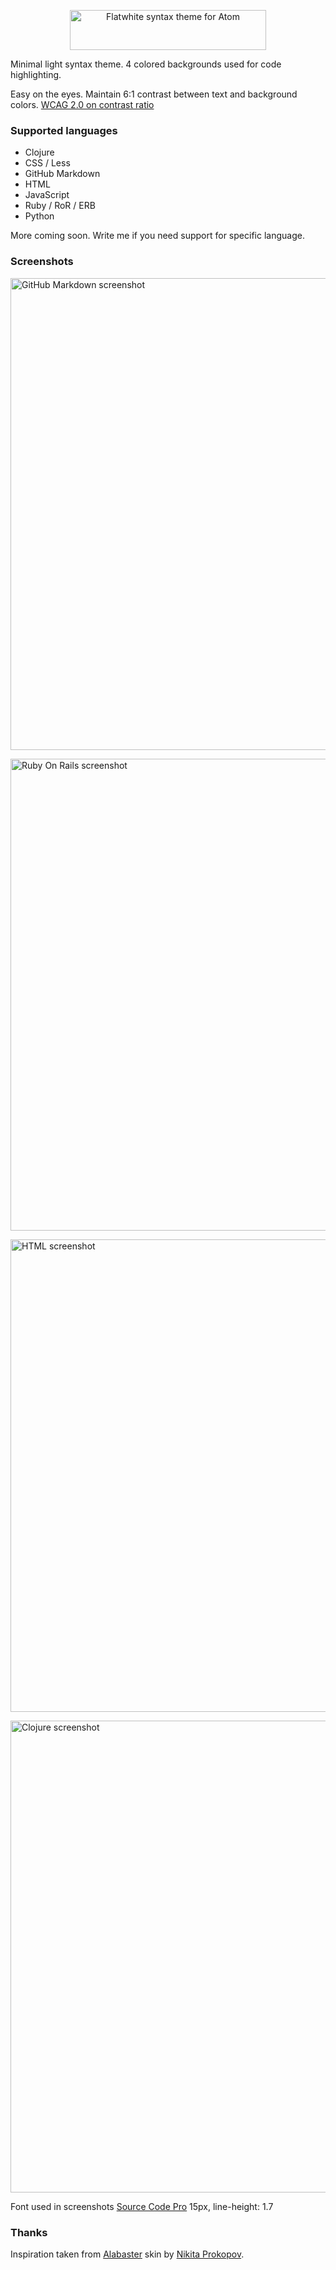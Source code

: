<p align="center"><img src="https://github.com/biletskyy/flatwhite-syntax/raw/master/assets/flatwhite-header.png" alt="Flatwhite syntax theme for Atom" width="314px" height="64px"></p>

Minimal light syntax theme. 4 colored backgrounds used for code highlighting.

Easy on the eyes. Maintain 6:1 contrast between text and background colors. [WCAG 2.0 on contrast ratio](https://www.w3.org/TR/WCAG/#visual-audio-contrast)

### Supported languages

- Clojure
- CSS / Less
- GitHub Markdown
- HTML
- JavaScript
- Ruby / RoR / ERB
- Python

More coming soon. Write me if you need support for specific language.

### Screenshots

<p><img src="https://github.com/biletskyy/flatwhite-syntax/raw/master/assets/screenshot-light-gfm4.png" alt="GitHub Markdown screenshot" width="768px" height="755px"></p>

<p><img src="https://github.com/biletskyy/flatwhite-syntax/raw/master/assets/screenshot-light-ror4.png" alt="Ruby On Rails screenshot" width="768px" height="755px"></p>

<p><img src="https://github.com/biletskyy/flatwhite-syntax/raw/master/assets/screenshot-light-html4.png" alt="HTML screenshot" width="768px" height="756px"></p>

<p><img src="https://github.com/biletskyy/flatwhite-syntax/raw/master/assets/screenshot-light-clojure4.png" alt="Clojure screenshot" width="768px" height="755px"></p>

Font used in screenshots [Source Code Pro](https://github.com/adobe-fonts/source-code-pro) 15px, line-height: 1.7

### Thanks
Inspiration taken from [Alabaster](https://github.com/tonsky/alabaster-lighttable-skin) skin by [Nikita Prokopov](https://github.com/tonsky).
